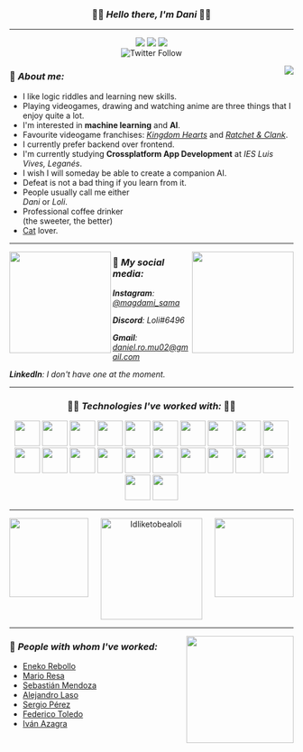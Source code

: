 <h3 align="center">🔹🔷 <b><i>Hello there, I'm Dani</i></b> 🔷🔹</h3>

---

<p align="center"> 
  <img src="https://komarev.com/ghpvc/?username=idliketobealoli&label=Profile%20views&color=b489e5&style=flat" />
  <img src="https://img.shields.io/github/followers/idliketobealoli?color=b489e5&style=flat" />
  <img src="https://img.shields.io/github/stars/idliketobealoli?color=b489e5&style=flat" /> <br />
  <img alt="Twitter Follow" src="https://img.shields.io/twitter/follow/magdami10?color=b489e5&style=plastic">
</p>

<img align="right" src="https://i.imgur.com/uNdDoPT.gif"/>

### 🔷 *About me:*
- I like logic riddles and learning new skills.
- Playing videogames, drawing and watching anime are three things that I enjoy quite a lot.
- I'm interested in **machine learning** and **AI**.
- Favourite videogame franchises: *[Kingdom Hearts](https://en.wikipedia.org/wiki/Kingdom_Hearts)* and *[Ratchet & Clank](https://en.wikipedia.org/wiki/Ratchet_%26_Clank)*.
- I currently prefer backend over frontend. 
- I'm currently studying **Crossplatform App Development** at *IES Luis Vives, Leganés*.
- I wish I will someday be able to create a companion AI.
- Defeat is not a bad thing if you learn from it.
- People usually call me either <br/>*Dani* or *Loli*.
- Professional coffee drinker <br/>(the sweeter, the better)
- [Cat](https://github.com/enekor) lover.

---

<img align="left" src="https://user-images.githubusercontent.com/80858419/148649772-37f1a783-e4f2-4dfd-b49a-39e1175f0d6c.gif" height=180/>

<a href="https://github-readme-stats.vercel.app/api?username=idliketobealoli&theme=tokyonight&show_icons=true&bg_color=00000000&border_color=00000000">
<img align="right" loading="lazy" src="https://github-readme-stats.vercel.app/api?username=idliketobealoli&theme=tokyonight&show_icons=true&bg_color=00000000&border_color=00000000" height="180" />
</a>

### 🔷 *My social media:*
*__Instagram__: [@magdami_sama](https://www.instagram.com/magdami_sama/?hl=es)*

*__Discord__: Loli#6496*

*__Gmail__: daniel.ro.mu02@gmail.com*

*__LinkedIn__: I don't have one at the moment.*

---

<h3 align="center"> 🔹🔷 <b><i>Technologies I've worked with:</i></b> 🔷🔹 </h3>
<div align="center">
  <div align="center">
    <img src="https://upload.wikimedia.org/wikipedia/commons/thumb/7/74/Kotlin_Icon.png/768px-Kotlin_Icon.png" height=45/>
    <img src="https://brandslogos.com/wp-content/uploads/images/large/java-logo-1.png" height=45/>
    <img src="https://upload.wikimedia.org/wikipedia/commons/thumb/e/ee/.NET_Core_Logo.svg/2048px-.NET_Core_Logo.svg.png" height=45/>
    <img src="https://upload.wikimedia.org/wikipedia/commons/thumb/d/d5/CSS3_logo_and_wordmark.svg/1200px-CSS3_logo_and_wordmark.svg.png" height=45/>
    <img src="https://upload.wikimedia.org/wikipedia/commons/thumb/6/61/HTML5_logo_and_wordmark.svg/512px-HTML5_logo_and_wordmark.svg.png" height=45/>
    <img src="https://miro.medium.com/max/650/1*zzvdRmHGGXONZpuQ2FeqsQ.png" height=45/>
    <img src="https://distreau.com/github.svg" height=45/>
    <img src="https://cdn.worldvectorlogo.com/logos/postman.svg" height=45/>
    <img src="https://upload.wikimedia.org/wikipedia/commons/thumb/3/3e/Diagrams.net_Logo.svg/2048px-Diagrams.net_Logo.svg.png" height=45/>
    <img src="https://resources.jetbrains.com/storage/products/intellij-idea/img/meta/intellij-idea_logo_300x300.png" height=45/>
  </div>
  
  <div align="center">
    <img src="https://upload.wikimedia.org/wikipedia/commons/thumb/2/2c/Visual_Studio_Icon_2022.svg/2048px-Visual_Studio_Icon_2022.svg.png" height=45/>
    <img src="https://user-images.githubusercontent.com/674621/71187801-14e60a80-2280-11ea-94c9-e56576f76baf.png" height=45/>
    <img src="https://1.bp.blogspot.com/-LgTa-xDiknI/X4EflN56boI/AAAAAAAAPuk/24YyKnqiGkwRS9-_9suPKkfsAwO4wHYEgCLcBGAsYHQ/s0/image9.png" height=45/>
    <img src="https://www.docker.com/wp-content/uploads/2022/03/Moby-logo.png" height=45/>
    <img src="https://upload.wikimedia.org/wikipedia/commons/thumb/9/97/Sqlite-square-icon.svg/2048px-Sqlite-square-icon.svg.png" height=45/>
    <img src="https://infinapps.com/wp-content/uploads/2018/10/mongodb-logo.png" height=45/>
    <img src="https://upload.wikimedia.org/wikipedia/commons/thumb/1/17/GraphQL_Logo.svg/2048px-GraphQL_Logo.svg.png" height=45/>
    <img src="https://avatars.githubusercontent.com/u/11459762?s=280&v=4" height=45/>
    <img src="https://stacksecrets.com/wp-content/uploads/2019/03/flutter-logo.png" height=45/>
    <img src="https://dz2cdn1.dzone.com/storage/temp/12434118-spring-boot-logo.png" height=45/>
  </div>
  
  <div align="center">
    <img src="https://seeklogo.com/images/K/ktor-icon-logo-C562808633-seeklogo.com.png" height=45/>
    <img src="https://plugins.jetbrains.com/files/18147/231026/icon/pluginIcon.svg" height=45/>
  </div>
</div>

---

<div align="center">
<img align="left" src="https://i.pinimg.com/originals/6a/92/21/6a92214a03da4c2a81650ce079c3e6b3.gif" height="140" />

<img align="center" src="https://github-readme-streak-stats.herokuapp.com?user=idliketobealoli&theme=tokyonight-duo&hide_border=true" alt="Idliketobealoli" height="180" />
  
<img align="right" src="https://31.media.tumblr.com/33e8448e57bd9622fe374de750b181b2/tumblr_nsjezcuZ7H1ri5cxko1_500.gif" height="140" />
</div>

---

<a href="https://github-readme-stats.vercel.app/api/top-langs/?username=Idliketobealoli&theme=tokyonight&layout=compact&langs_count=6&bg_color=00000000&border_color=00000000">
<img align="right" loading="lazy" src="https://github-readme-stats.vercel.app/api/top-langs/?username=Idliketobealoli&theme=tokyonight&layout=compact&langs_count=6&bg_color=00000000&border_color=00000000" height="190" />
</a>

### 🔷 *People with whom I've worked:*
- [Eneko Rebollo](https://github.com/enekor)
- [Mario Resa](https://github.com/Mario999X)
- [Sebastián Mendoza](https://github.com/SebsMendoza)
- [Alejandro Laso](https://github.com/alexlaso)
- [Sergio Pérez](https://github.com/sps169)
- [Federico Toledo](https://github.com/FedericoTB)
- [Iván Azagra](https://github.com/IvanAzagraTroya)
